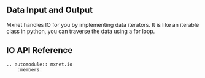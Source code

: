## Data Input and Output

Mxnet handles IO for you by implementing data iterators.
It is like an iterable class in python, you can traverse the data using a for loop.


## IO API Reference

```eval_rst
.. automodule:: mxnet.io
    :members:
```
